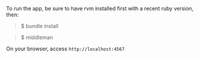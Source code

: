 To run the app, be sure to have rvm installed first with a recent ruby
version, then:

> $ bundle install

> $ middleman

On your browser, access `http://localhost:4567`
